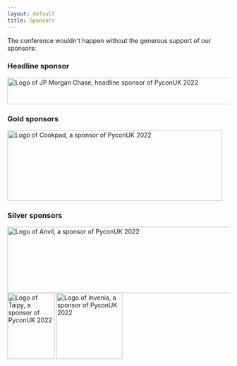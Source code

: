 ```yaml
---
layout: default
title: Sponsors
---
```


<p>The conference wouldn't happen without the generous support of our sponsors:</p>

<div class="box box_blue">
  <h3>Headline sponsor</h3>
  <p><a href="https://www.jpmorganchase.com/"><img height="60" width="738" src="/images/sponsors/jpmorganchase.jpeg" alt="Logo of JP Morgan Chase, headline sponsor of PyconUK 2022" title="JP Morgan Chase"></a></p>
</div>

<div class="box box_yellow">
  <h3>Gold sponsors</h3>
  <a href="https://www.cookpadteam.com"><img height="160" width="487" src="/images/sponsors/cookpad.png" alt="Logo of Cookpad, a sponsor of PyconUK 2022" title="Cookpad"></a>
</div>

<div class="box box_gray">
  <h3>Silver sponsors</h3>
  <a href="https://anvil.works/"><img height="150" width="534" src="/images/sponsors/anvil.png" alt="Logo of Anvil, a sponsor of PyconUK 2022" title="Anvil"></a><br /><!-- break here to avoid making Taipy's logo a bit harder to spot -->
  <a href="https://www.taipy.io/"><img height="150" width="107" src="/images/sponsors/taipy.png" alt="Logo of Taipy, a sponsor of PyconUK 2022" title="Taipy"></a>
  <a href="http://invenia.ca/"><img height="150" width="150" src="/images/sponsors/invenia.png" alt="Logo of Invenia, a sponsor of PyconUK 2022" title="Invenia"></a>
</div>
